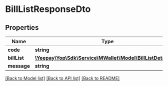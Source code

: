 # BillListResponseDto

## Properties
Name | Type | Description | Notes
------------ | ------------- | ------------- | -------------
**code** | **string** |  | [optional] 
**billList** | [**\Yeepay\Yop\Sdk\Service\MWallet\Model\BillListDetailDto[]**](BillListDetailDto.md) |  | [optional] 
**message** | **string** |  | [optional] 

[[Back to Model list]](../README.md#documentation-for-models) [[Back to API list]](../README.md#documentation-for-api-endpoints) [[Back to README]](../README.md)


